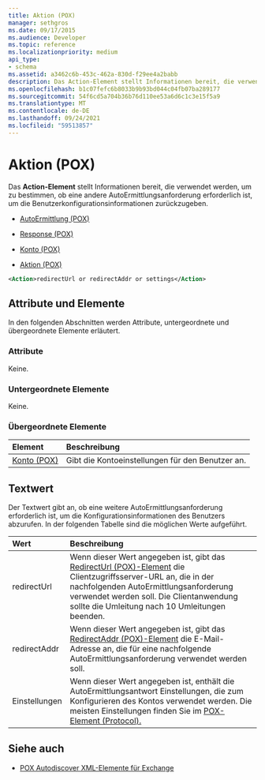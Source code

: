 ```yaml
---
title: Aktion (POX)
manager: sethgros
ms.date: 09/17/2015
ms.audience: Developer
ms.topic: reference
ms.localizationpriority: medium
api_type:
- schema
ms.assetid: a3462c6b-453c-462a-830d-f29ee4a2babb
description: Das Action-Element stellt Informationen bereit, die verwendet werden, um zu bestimmen, ob eine andere AutoErmittlungsanforderung erforderlich ist, um die Benutzerkonfigurationsinformationen zurückzugeben.
ms.openlocfilehash: b1c07fefc6b8033b9b93bd044c04fb07ba289177
ms.sourcegitcommit: 54f6cd5a704b36b76d110ee53a6d6c1c3e15f5a9
ms.translationtype: MT
ms.contentlocale: de-DE
ms.lasthandoff: 09/24/2021
ms.locfileid: "59513857"
---
```

# <a name="action-pox"></a>Aktion (POX)

Das **Action-Element** stellt Informationen bereit, die verwendet werden, um zu bestimmen, ob eine andere AutoErmittlungsanforderung erforderlich ist, um die Benutzerkonfigurationsinformationen zurückzugeben. 
  
- [AutoErmittlung (POX)](autodiscover-pox.md)
  
- [Response (POX)](response-pox.md)
  
- [Konto (POX)](account-pox.md)
  
- [Aktion (POX)](action-pox.md)
  
```xml
<Action>redirectUrl or redirectAddr or settings</Action>
```

## <a name="attributes-and-elements"></a>Attribute und Elemente

In den folgenden Abschnitten werden Attribute, untergeordnete und übergeordnete Elemente erläutert.
  
### <a name="attributes"></a>Attribute

Keine.
  
### <a name="child-elements"></a>Untergeordnete Elemente

Keine.
  
### <a name="parent-elements"></a>Übergeordnete Elemente

|**Element**|**Beschreibung**|
|:-----|:-----|
|[Konto (POX)](account-pox.md) <br/> |Gibt die Kontoeinstellungen für den Benutzer an.  <br/> |
   
## <a name="text-value"></a>Textwert

Der Textwert gibt an, ob eine weitere AutoErmittlungsanforderung erforderlich ist, um die Konfigurationsinformationen des Benutzers abzurufen. In der folgenden Tabelle sind die möglichen Werte aufgeführt.
  
|**Wert**|**Beschreibung**|
|:-----|:-----|
|redirectUrl  <br/> |Wenn dieser Wert angegeben ist, gibt das [RedirectUrl (POX)-Element](redirecturl-pox.md) die Clientzugriffsserver-URL an, die in der nachfolgenden AutoErmittlungsanforderung verwendet werden soll. Die Clientanwendung sollte die Umleitung nach 10 Umleitungen beenden.  <br/> |
|redirectAddr  <br/> |Wenn dieser Wert angegeben ist, gibt das [RedirectAddr (POX)-Element](redirectaddr-pox.md) die E-Mail-Adresse an, die für eine nachfolgende AutoErmittlungsanforderung verwendet werden soll.  <br/> |
|Einstellungen  <br/> |Wenn dieser Wert angegeben ist, enthält die AutoErmittlungsantwort Einstellungen, die zum Konfigurieren des Kontos verwendet werden. Die meisten Einstellungen finden Sie im [POX-Element (Protocol).](protocol-pox.md)  <br/> |
   
## <a name="see-also"></a>Siehe auch

- [POX Autodiscover XML-Elemente für Exchange](pox-autodiscover-xml-elements-for-exchange.md)

